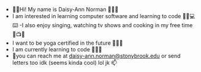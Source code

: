 - 👋🏿Hi! My name is Daisy-Ann Norman 🙋🏿‍♀️
- I am interested in learning computer software and learning to code 👩🏿💻⌨️
-I also enjoy singing, watching tv shows and cooking in my free time 🎤📺🍳
- I want to be yoga certified in the future 🧘🏿‍♀️
- I am currently learning to code 👩🏿‍💻
- 📧you can reach me at daisy-ann.norman@stonybrook.edu or send letters too idk (seems kinda cool) lol jk 📫
